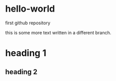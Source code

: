 # hello-world
first github repository

this is some more text written in a different branch.
 
 # heading 1
 ## heading 2

